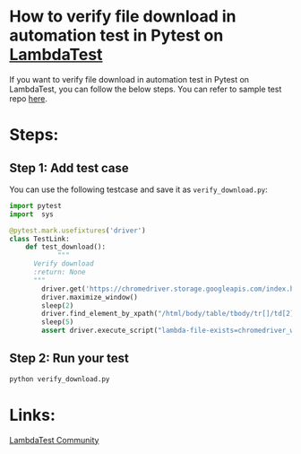 # How to verify file download in automation test in Pytest on [LambdaTest](https://www.lambdatest.com/?utm_source=github&utm_medium=repo&utm_campaign=Pytest-verify-download)

If you want to verify file download in automation test in Pytest on LambdaTest, you can follow the below steps. You can refer to sample test repo [here](https://github.com/LambdaTest/Pytest-Selenium-sample).

# Steps:


## Step 1: Add test case

You can use the following testcase and save it as `verify_download.py`:

```python
import pytest
import 	sys

@pytest.mark.usefixtures('driver')
class TestLink:
	def test_download():
			"""
      Verify download
      :return: None
      """
	    driver.get('https://chromedriver.storage.googleapis.com/index.html?path=79.0.3945.36/')
	    driver.maximize_window()
	    sleep(2)
	    driver.find_element_by_xpath("/html/body/table/tbody/tr[]/td[2]/a").click()
	    sleep(5)
	    assert driver.execute_script("lambda-file-exists=chromedriver_win32.zip") == True
```

## Step 2: Run your test

```bash
python verify_download.py
```

# Links:

[LambdaTest Community](http://community.lambdatest.com/)



